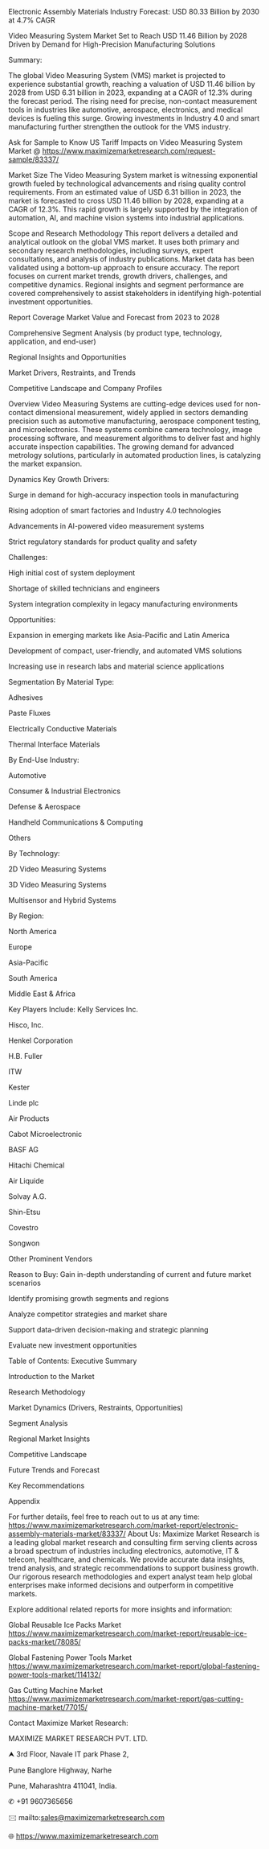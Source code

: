 Electronic Assembly Materials Industry Forecast: USD 80.33 Billion by 2030 at 4.7% CAGR

Video Measuring System Market Set to Reach USD 11.46 Billion by 2028 Driven by Demand for High-Precision Manufacturing Solutions

Summary:

The global Video Measuring System (VMS) market is projected to experience substantial growth, reaching a valuation of USD 11.46 billion by 2028 from USD 6.31 billion in 2023, expanding at a CAGR of 12.3% during the forecast period. The rising need for precise, non-contact measurement tools in industries like automotive, aerospace, electronics, and medical devices is fueling this surge. Growing investments in Industry 4.0 and smart manufacturing further strengthen the outlook for the VMS industry.

Ask for Sample to Know US Tariff Impacts on Video Measuring System Market @ https://www.maximizemarketresearch.com/request-sample/83337/ 

Market Size
The Video Measuring System market is witnessing exponential growth fueled by technological advancements and rising quality control requirements. From an estimated value of USD 6.31 billion in 2023, the market is forecasted to cross USD 11.46 billion by 2028, expanding at a CAGR of 12.3%. This rapid growth is largely supported by the integration of automation, AI, and machine vision systems into industrial applications.

Scope and Research Methodology
This report delivers a detailed and analytical outlook on the global VMS market. It uses both primary and secondary research methodologies, including surveys, expert consultations, and analysis of industry publications. Market data has been validated using a bottom-up approach to ensure accuracy. The report focuses on current market trends, growth drivers, challenges, and competitive dynamics. Regional insights and segment performance are covered comprehensively to assist stakeholders in identifying high-potential investment opportunities.

Report Coverage
Market Value and Forecast from 2023 to 2028

Comprehensive Segment Analysis (by product type, technology, application, and end-user)

Regional Insights and Opportunities

Market Drivers, Restraints, and Trends

Competitive Landscape and Company Profiles

Overview
Video Measuring Systems are cutting-edge devices used for non-contact dimensional measurement, widely applied in sectors demanding precision such as automotive manufacturing, aerospace component testing, and microelectronics. These systems combine camera technology, image processing software, and measurement algorithms to deliver fast and highly accurate inspection capabilities. The growing demand for advanced metrology solutions, particularly in automated production lines, is catalyzing the market expansion.

Dynamics
Key Growth Drivers:

Surge in demand for high-accuracy inspection tools in manufacturing

Rising adoption of smart factories and Industry 4.0 technologies

Advancements in AI-powered video measurement systems

Strict regulatory standards for product quality and safety

Challenges:

High initial cost of system deployment

Shortage of skilled technicians and engineers

System integration complexity in legacy manufacturing environments

Opportunities:

Expansion in emerging markets like Asia-Pacific and Latin America

Development of compact, user-friendly, and automated VMS solutions

Increasing use in research labs and material science applications

Segmentation
By Material Type:

Adhesives

Paste Fluxes

Electrically Conductive Materials

Thermal Interface Materials

By End-Use Industry:

Automotive

Consumer & Industrial Electronics

Defense & Aerospace

Handheld Communications & Computing

Others

By Technology:

2D Video Measuring Systems

3D Video Measuring Systems

Multisensor and Hybrid Systems

By Region:

North America

Europe

Asia-Pacific

South America

Middle East & Africa

Key Players Include:
Kelly Services Inc.

Hisco, Inc.

Henkel Corporation

H.B. Fuller

ITW

Kester

Linde plc

Air Products

Cabot Microelectronic

BASF AG

Hitachi Chemical

Air Liquide

Solvay A.G.

Shin-Etsu

Covestro

Songwon

Other Prominent Vendors

Reason to Buy:
Gain in-depth understanding of current and future market scenarios

Identify promising growth segments and regions

Analyze competitor strategies and market share

Support data-driven decision-making and strategic planning

Evaluate new investment opportunities

Table of Contents:
Executive Summary

Introduction to the Market

Research Methodology

Market Dynamics (Drivers, Restraints, Opportunities)

Segment Analysis

Regional Market Insights

Competitive Landscape

Future Trends and Forecast

Key Recommendations

Appendix

For further details, feel free to reach out to us at any time: https://www.maximizemarketresearch.com/market-report/electronic-assembly-materials-market/83337/ 
About Us: 
Maximize Market Research is a leading global market research and consulting firm serving clients across a broad spectrum of industries including electronics, automotive, IT & telecom, healthcare, and chemicals. We provide accurate data insights, trend analysis, and strategic recommendations to support business growth. Our rigorous research methodologies and expert analyst team help global enterprises make informed decisions and outperform in competitive markets.

Explore additional related reports for more insights and information:

Global Reusable Ice Packs Market https://www.maximizemarketresearch.com/market-report/reusable-ice-packs-market/78085/ 

Global Fastening Power Tools Market https://www.maximizemarketresearch.com/market-report/global-fastening-power-tools-market/114132/ 

Gas Cutting Machine Market https://www.maximizemarketresearch.com/market-report/gas-cutting-machine-market/77015/ 

Contact Maximize Market Research:

MAXIMIZE MARKET RESEARCH PVT. LTD.

⮝ 3rd Floor, Navale IT park Phase 2,

Pune Banglore Highway, Narhe

Pune, Maharashtra 411041, India.

✆ +91 9607365656

🖂 mailto:sales@maximizemarketresearch.com

🌐 https://www.maximizemarketresearch.com
